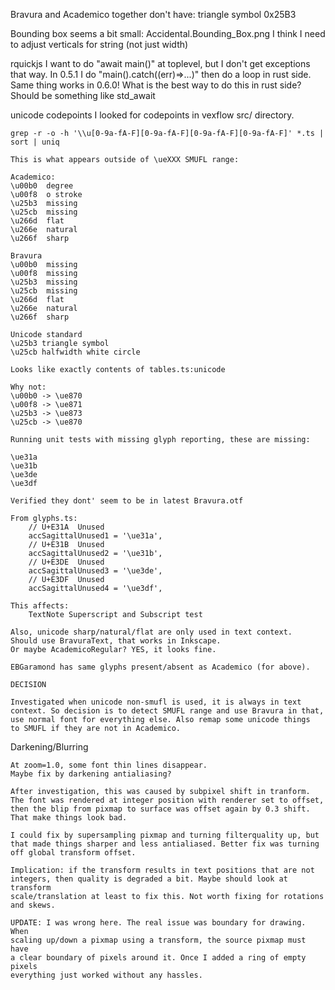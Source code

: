 
Bravura and Academico together don't have:
    triangle symbol 0x25B3

Bounding box seems a bit small:
    Accidental.Bounding_Box.png
    I think I need to adjust verticals for string (not just width)

rquickjs
    I want to do "await main()" at toplevel, but I don't get exceptions that way.
    In 0.5.1 I do "main().catch((err)=>...)" then do a loop in rust side.
    Same thing works in 0.6.0!
    What is the best way to do this in rust side? Should be something like std_await

unicode codepoints
    I looked for codepoints in vexflow src/ directory.

    grep -r -o -h '\\u[0-9a-fA-F][0-9a-fA-F][0-9a-fA-F][0-9a-fA-F]' *.ts | sort | uniq

    This is what appears outside of \ueXXX SMUFL range:

    Academico:
    \u00b0  degree
    \u00f8  o stroke
    \u25b3  missing
    \u25cb  missing
    \u266d  flat
    \u266e  natural
    \u266f  sharp

    Bravura
    \u00b0  missing
    \u00f8  missing
    \u25b3  missing
    \u25cb  missing
    \u266d  flat
    \u266e  natural
    \u266f  sharp

    Unicode standard
    \u25b3 triangle symbol
    \u25cb halfwidth white circle

    Looks like exactly contents of tables.ts:unicode

    Why not:
    \u00b0 -> \ue870
    \u00f8 -> \ue871
    \u25b3 -> \ue873
    \u25cb -> \ue870

    Running unit tests with missing glyph reporting, these are missing:

    \ue31a
    \ue31b
    \ue3de
    \ue3df

    Verified they dont' seem to be in latest Bravura.otf

    From glyphs.ts:
        // U+E31A  Unused
        accSagittalUnused1 = '\ue31a',
        // U+E31B  Unused
        accSagittalUnused2 = '\ue31b',
        // U+E3DE  Unused
        accSagittalUnused3 = '\ue3de',
        // U+E3DF  Unused
        accSagittalUnused4 = '\ue3df',

    This affects:
        TextNote Superscript and Subscript test
    
    Also, unicode sharp/natural/flat are only used in text context.
    Should use BravuraText, that works in Inkscape.
    Or maybe AcademicoRegular? YES, it looks fine.

    EBGaramond has same glyphs present/absent as Academico (for above).

    DECISION

    Investigated when unicode non-smufl is used, it is always in text
    context. So decision is to detect SMUFL range and use Bravura in that,
    use normal font for everything else. Also remap some unicode things
    to SMUFL if they are not in Academico.

Darkening/Blurring

    At zoom=1.0, some font thin lines disappear.
    Maybe fix by darkening antialiasing?

    After investigation, this was caused by subpixel shift in tranform.
    The font was rendered at integer position with renderer set to offset,
    then the blip from pixmap to surface was offset again by 0.3 shift.
    That make things look bad.

    I could fix by supersampling pixmap and turning filterquality up, but
    that made things sharper and less antialiased. Better fix was turning
    off global transform offset.

    Implication: if the transform results in text positions that are not
    integers, then quality is degraded a bit. Maybe should look at transform
    scale/translation at least to fix this. Not worth fixing for rotations
    and skews.

    UPDATE: I was wrong here. The real issue was boundary for drawing. When
    scaling up/down a pixmap using a transform, the source pixmap must have
    a clear boundary of pixels around it. Once I added a ring of empty pixels
    everything just worked without any hassles.
